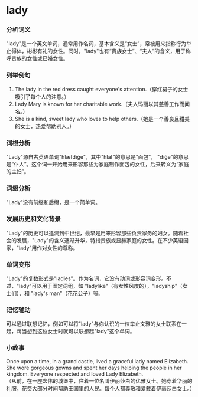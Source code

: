# lady

### 分析词义

  

"lady"是一个英文单词，通常用作名词，基本含义是“女士”，常被用来指称行为举止得体，彬彬有礼的女性。同时，"lady"也有“贵族女士”、“夫人”的含义，用于称呼贵族的女性或已婚女性。

  

### 列举例句

  

1.  The lady in the red dress caught everyone's attention.（穿红裙子的女士吸引了每个人的注意。）
2.  Lady Mary is known for her charitable work.（夫人玛丽以其慈善工作而闻名。）
3.  She is a kind, sweet lady who loves to help others.（她是一个善良且甜美的女士，热爱帮助别人。）

  

### 词根分析

  

"Lady"源自古英语单词"hlǣfdīġe"，其中"hlāf"的意思是“面包”， "dīġe"的意思是“仆人”。这个词一开始用来形容那些为家庭制作面包的女性，后来转义为“家庭的主妇”。

  

### 词缀分析

  

"Lady"没有前缀和后缀，是一个简单词。

  

### 发展历史和文化背景

  

"Lady"的历史可以追溯到中世纪，最早是用来形容那些负责家务的妇女。随着社会的发展，"Lady"的含义逐渐升华，特指贵族或显赫家庭的女性。在不少英语国家，"lady"用作对女性的尊称。

  

### 单词变形

  

"Lady"的复数形式是"ladies"。作为名词，它没有动词或形容词变形。不过，"lady"可以用于固定词组，如 "ladylike"（有女性风度的），"ladyship"（女士们）、和 "lady's man"（花花公子）等。

  

### 记忆辅助

  

可以通过联想记忆，例如可以将"lady"与你认识的一位举止文雅的女士联系在一起，每当想到这位女士时就可以联想起"lady"这个单词。

  

### 小故事

  

Once upon a time, in a grand castle, lived a graceful lady named Elizabeth. She wore gorgeous gowns and spent her days helping the people in her kingdom. Everyone respected and loved Lady Elizabeth.  
（从前，在一座宏伟的城堡中，住着一位名叫伊丽莎白的优雅女士。她穿着华丽的礼服，花费大部分时间帮助王国里的人民。每个人都尊敬和爱戴着伊丽莎白女士。）
